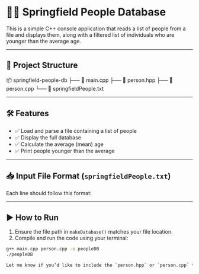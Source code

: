 # 🧑‍💻 Springfield People Database

This is a simple C++ console application that reads a list of people from a file and displays them, along with a filtered list of individuals who are younger than the average age.

---

## 📁 Project Structure
📦 springfield-people-db ├── 📄 main.cpp ├── 📄 person.hpp ├── 📄 person.cpp └── 📄 springfieldPeople.txt

---

## 🛠️ Features

- ✅ Load and parse a file containing a list of people  
- ✅ Display the full database  
- ✅ Calculate the average (mean) age  
- ✅ Print people younger than the average  

---

## 📥 Input File Format (`springfieldPeople.txt`)

Each line should follow this format:


---

## ▶️ How to Run

1. Ensure the file path in `makeDatabase()` matches your file location.
2. Compile and run the code using your terminal:

```bash
g++ main.cpp person.cpp -o peopleDB
./peopleDB

Let me know if you’d like to include the `person.hpp` or `person.cpp` template as well!
